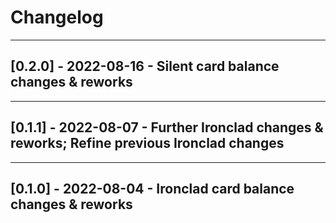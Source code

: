 # Changelog

--------------------------------------------------

## [0.2.0] - 2022-08-16 - Silent card balance changes & reworks

--------------------------------------------------

## [0.1.1] - 2022-08-07 - Further Ironclad changes & reworks; Refine previous Ironclad changes

--------------------------------------------------

## [0.1.0] - 2022-08-04 - Ironclad card balance changes & reworks